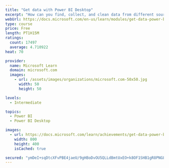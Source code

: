 ```yaml
---
title: "Get data with Power BI Desktop"
excerpt: "How can you find, collect, and clean data from different sources? Power BI is a tool for making sense of your data. You will learn tricks to make data-gathering easier."
webUrl: https://docs.microsoft.com/en-us/learn/modules/get-data-power-bi/
type: course
price: Free
length: PT1H15M
ratings:
  count: 17497
  average: 4.710922
heat: 70

provider:
  name: Microsoft Learn
  domain: microsoft.com
  images:
    - url: /assets/images/organizations/microsoft.com-50x50.jpg
      width: 50
      height: 50

levels:
  - Intermediate

topics:
  - Power BI
  - Power BI Desktop

images:
  - url: https://docs.microsoft.com/learn/achievements/get-data-power-bi-desktop-social.png
    width: 800
    height: 400
    isCached: true

secured: "ymDeI+sqDtcXFvPBE4jaeU/9gHBoDvOU5QLLdBmtUxEO+k8OF1SHB1gR8PNGLJVuX+ZUGhHPbtkyXRG2I5mVGOwJvysO122Vw+dXBRqJTao89ph5vlA0yleyyfLhEmfbypeQNpRzkjE0tV+0Pnr8HYGAZtoEhh1TT9dDpCHR4fvn/RpeTlFs/klNbPaiPnfx4Gqc7kY7jOaMNrjdLAo8SjZVHJPThXx9rc3FS5/pp3MrzLqSj145cyDu5zRr1diUiV1XLnEBv95j+BDyZVGesPGImmxwWJg4tbZghQVlNTRZaUJTYjG79TIp9CCpuFr7vOXAtIvnSeDEi/W3wdSfAFd4ER6P4XMTL4kgP3BbT9Gmu7h9WbcEMMcyDOQI5wJrumF6MzVJOd2jUX85D1b+xjQ04ZDRoy5GKhO5tIbUTXvb8DlQ23rIAjDjB77P4dt+;T+I9zLed6svDUjYDiaOv+g=="
---
```


